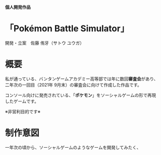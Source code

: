 **個人開発作品**
# 「Pokémon Battle Simulator」
開発・立案　佐藤 侑牙（サトウ ユウガ）
# 概要

私が通っている、バンタンゲームアカデミー高等部では年に数回**審査会**があり、二年次の一回目（2021年 9月末）の審査会に向けて作成した作品です。

コンソール向けに発売されている、「**ポケモン**」をソーシャルゲームの形で再現したゲームです。

※非営利目的です※


# 制作意図

一年次の頃から、ソーシャルゲームのようなゲームを開発してみたく、